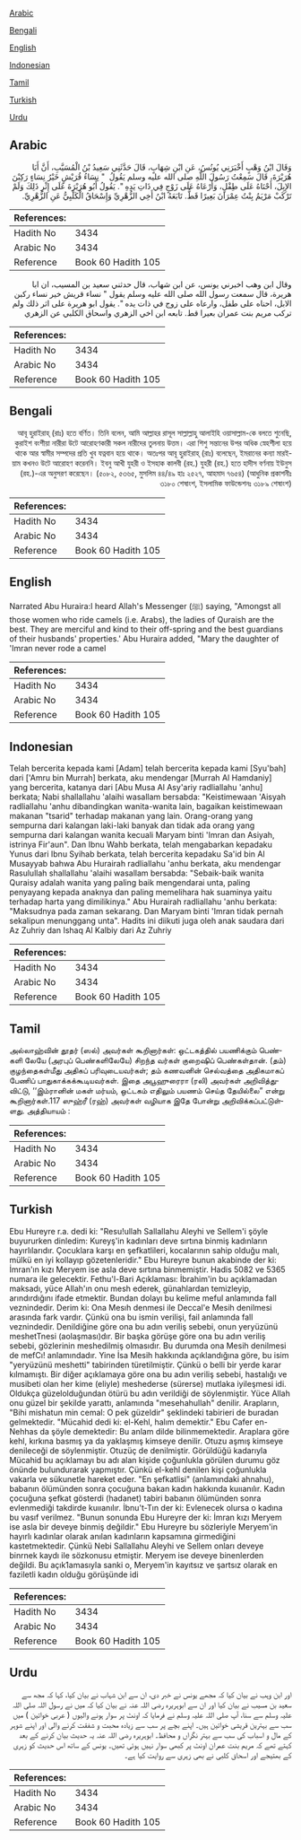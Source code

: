 [Arabic](#arabic)

[Bengali](#bengali)

[English](#english)

[Indonesian](#indonesian)

[Tamil](#tamil)

[Turkish](#turkish)

[Urdu](#urdu)

## Arabic


<div dir="rtl" lang="ar" style={{fontSize:'larger',backgroundColor:'#f8f9fa',padding:20}}>
وَقَالَ ابْنُ وَهْبٍ أَخْبَرَنِي يُونُسُ، عَنِ ابْنِ شِهَابٍ، قَالَ حَدَّثَنِي سَعِيدُ بْنُ الْمُسَيَّبِ، أَنَّ أَبَا هُرَيْرَةَ، قَالَ سَمِعْتُ رَسُولَ اللَّهِ صلى الله عليه وسلم يَقُولُ ‏ "‏ نِسَاءُ قُرَيْشٍ خَيْرُ نِسَاءٍ رَكِبْنَ الإِبِلَ، أَحْنَاهُ عَلَى طِفْلٍ، وَأَرْعَاهُ عَلَى زَوْجٍ فِي ذَاتِ يَدِهِ ‏"‏‏.‏ يَقُولُ أَبُو هُرَيْرَةَ عَلَى إِثْرِ ذَلِكَ وَلَمْ تَرْكَبْ مَرْيَمُ بِنْتُ عِمْرَانَ بَعِيرًا قَطُّ‏.‏ تَابَعَهُ ابْنُ أَخِي الزُّهْرِيِّ وَإِسْحَاقُ الْكَلْبِيُّ عَنِ الزُّهْرِيِّ‏.‏
</div>
<div style={{backgroundColor:'#f8f9fa',padding:20, marginBottom: 10}}><table> <thead> <tr> <th>References:</th> <th></th> </tr> </thead> <tbody><tr><td>Hadith No</td><td>3434</td></tr><tr><td>Arabic No</td><td>3434</td></tr><tr><td>Reference</td><td>Book 60 Hadith 105</td></tr></tbody></table></div>


<div dir="rtl" lang="ar" style={{fontSize:'larger',backgroundColor:'#f8f9fa',padding:20}}>
وقال ابن وهب اخبرني يونس، عن ابن شهاب، قال حدثني سعيد بن المسيب، ان ابا هريرة، قال سمعت رسول الله صلى الله عليه وسلم يقول " نساء قريش خير نساء ركبن الابل، احناه على طفل، وارعاه على زوج في ذات يده ". يقول ابو هريرة على اثر ذلك ولم تركب مريم بنت عمران بعيرا قط. تابعه ابن اخي الزهري واسحاق الكلبي عن الزهري
</div>
<div style={{backgroundColor:'#f8f9fa',padding:20, marginBottom: 10}}><table> <thead> <tr> <th>References:</th> <th></th> </tr> </thead> <tbody><tr><td>Hadith No</td><td>3434</td></tr><tr><td>Arabic No</td><td>3434</td></tr><tr><td>Reference</td><td>Book 60 Hadith 105</td></tr></tbody></table></div>

## Bengali


<div dir="rtl" lang="bn" style={{fontSize:'larger',backgroundColor:'#f8f9fa',padding:20}}>
আবূ হুরাইরাহ্ (রাঃ) হতে বর্ণিত। তিনি বলেন, আমি আল্লাহর রাসূল সাল্লাল্লাহু আলাইহি ওয়াসাল্লাম-কে বলতে শুনেছি, কুরাইশ বংশীয়া নারীরা উটে আরোহণকারী সকল নারীদের তুলনায় উত্তম। এরা শিশু সন্তানের উপর অধিক স্নেহশীলা হয়ে থাকে আর স্বামীর সম্পদের প্রতি খুব যত্নবান হয়ে থাকে। অতঃপর আবূ হুরাইরাহ্ (রাঃ) বলেছেন, ইমরানের কন্যা মারইয়াম কখনও উটে আরোহণ করেননি। ইবনু আখী যুহরী ও ইসহাক কালবী (রহ.) যুহরী (রহ.) হতে হাদীস বর্ণনায় ইউনুস (রহ.)-এর অনুসরণ করেছেন। (৫০৮২, ৫৩৬৫, মুসলিম ৪৪/৪৯ হাঃ ২৫২৭, আহমাদ ৭৬৫৪) (আধুনিক প্রকাশনীঃ ৩১৮০ শেষাংশ, ইসলামিক ফাউন্ডেশনঃ ৩১৮৯ শেষাংশ)
</div>
<div style={{backgroundColor:'#f8f9fa',padding:20, marginBottom: 10}}><table> <thead> <tr> <th>References:</th> <th></th> </tr> </thead> <tbody><tr><td>Hadith No</td><td>3434</td></tr><tr><td>Arabic No</td><td>3434</td></tr><tr><td>Reference</td><td>Book 60 Hadith 105</td></tr></tbody></table></div>

## English


<div dir="ltr" lang="en" style={{fontSize:'larger',backgroundColor:'#f8f9fa',padding:20}}>
Narrated Abu Huraira:I heard Allah's Messenger (ﷺ) saying, "Amongst all those women who ride camels (i.e. Arabs), the ladies of Quraish are the best. They are merciful and kind to their off-spring and the best guardians of their husbands' properties.' Abu Huraira added, "Mary the daughter of 'Imran never rode a camel
</div>
<div style={{backgroundColor:'#f8f9fa',padding:20, marginBottom: 10}}><table> <thead> <tr> <th>References:</th> <th></th> </tr> </thead> <tbody><tr><td>Hadith No</td><td>3434</td></tr><tr><td>Arabic No</td><td>3434</td></tr><tr><td>Reference</td><td>Book 60 Hadith 105</td></tr></tbody></table></div>

## Indonesian


<div dir="ltr" lang="id" style={{fontSize:'larger',backgroundColor:'#f8f9fa',padding:20}}>
Telah bercerita kepada kami [Adam] telah bercerita kepada kami [Syu'bah] dari ['Amru bin Murrah] berkata, aku mendengar [Murrah Al Hamdaniy] yang bercerita, katanya dari [Abu Musa Al Asy'ariy radliallahu 'anhu] berkata; Nabi shallallahu 'alaihi wasallam bersabda: "Keistimewaan 'Aisyah radliallahu 'anhu dibandingkan wanita-wanita lain, bagaikan keistimewaan makanan "tsarid" terhadap makanan yang lain. Orang-orang yang sempurna dari kalangan laki-laki banyak dan tidak ada orang yang sempurna dari kalangan wanita kecuali Maryam binti 'Imran dan Asiyah, istrinya Fir'aun". Dan Ibnu Wahb berkata, telah mengabarkan kepadaku Yunus dari Ibnu Syihab berkata, telah bercerita kepadaku Sa'id bin Al Musayyab bahwa Abu Hurairah radliallahu 'anhu berkata, aku mendengar Rasulullah shallallahu 'alaihi wasallam bersabda: "Sebaik-baik wanita Quraisy adalah wanita yang paling baik mengendarai unta, paling penyayang kepada anaknya dan paling memelihara hak suaminya yaitu terhadap harta yang dimilikinya." Abu Hurairah radliallahu 'anhu berkata: "Maksudnya pada zaman sekarang. Dan Maryam binti 'Imran tidak pernah sekalipun menunggang unta". Hadits ini diikuti juga oleh anak saudara dari Az Zuhriy dan Ishaq Al Kalbiy dari Az Zuhriy
</div>
<div style={{backgroundColor:'#f8f9fa',padding:20, marginBottom: 10}}><table> <thead> <tr> <th>References:</th> <th></th> </tr> </thead> <tbody><tr><td>Hadith No</td><td>3434</td></tr><tr><td>Arabic No</td><td>3434</td></tr><tr><td>Reference</td><td>Book 60 Hadith 105</td></tr></tbody></table></div>

## Tamil


<div dir="ltr" lang="ta" style={{fontSize:'larger',backgroundColor:'#f8f9fa',padding:20}}>
அல்லாஹ்வின் தூதர் (ஸல்) அவர்கள் கூறினார்கள்: ஒட்டகத்தில் பயணிக்கும் பெண்களி லேயே (அரபுப் பெண்களிலேயே) சிறந்த வர்கள் குறைஷிப் பெண்கள்தான். (தம்) குழந்தைகள்மீது அதிகப் பரிவுடையவர்கள்; தம் கணவனின் செல்வத்தை அதிகமாகப் பேணிப் பாதுகாக்கக்கூடியவர்கள். இதை அபூஹுரைரா (ரலி) அவர்கள் அறிவித்துவிட்டு, ‘‘இம்ரானின் மகள் மர்யம், ஒட்டகம் எதிலும் பயணம் செய்த தேயில்லை” என்று கூறினார்கள்.117 ஸுஹ்ரீ (ரஹ்) அவர்கள் வழியாக இதே போன்று அறிவிக்கப்பட்டுள்ளது. அத்தியாயம் :
</div>
<div style={{backgroundColor:'#f8f9fa',padding:20, marginBottom: 10}}><table> <thead> <tr> <th>References:</th> <th></th> </tr> </thead> <tbody><tr><td>Hadith No</td><td>3434</td></tr><tr><td>Arabic No</td><td>3434</td></tr><tr><td>Reference</td><td>Book 60 Hadith 105</td></tr></tbody></table></div>

## Turkish


<div dir="ltr" lang="tr" style={{fontSize:'larger',backgroundColor:'#f8f9fa',padding:20}}>
Ebu Hureyre r.a. dedi ki: "Resu!ullah Sallallahu Aleyhi ve Sellem'i şöyle buyururken dinledim: Kureyş'in kadınları deve sırtına binmiş kadınların hayırlılarıdır. Çocuklara karşı en şefkatlileri, kocalarının sahip olduğu malı, mülkü en iyi kollayıp gözetenleridir." Ebu Hureyre bunun akabinde der ki: İmran'ın kızı Meryem ise asla deve sırtına binmemiştir. Hadis 5082 ve 5365 numara ile gelecektir. Fethu'l-Bari Açıklaması: İbrahim'in bu açıklamadan maksadı, yüce Allah'ın onu mesh ederek, günahlardan temizleyip, arındırdığını ifade etmektir. Bundan dolayı bu kelime meful anlamında fall veznindedir. Derim ki: Ona Mesıh denmesi ile Deccal'e Mesih denilmesi arasında fark vardır. Çünkü ona bu ismin verilişi, fail anlamında fall veznindedir. Denildiğine göre ona bu adın veriliş sebebi, onun yeryüzünü meshetTnesi (aolaşması)dır. Bir başka görüşe göre ona bu adın veriliş sebebi, gözlerinin meshedilmiş olmasıdır. Bu durumda ona Mesih denilmesi de mefCı! anlamındadır. Yine İsa Mesih hakkında açıklandığına göre, bu isim "yeryüzünü meshetti" tabirinden türetilmiştir. Çünkü o belli bir yerde karar kılmamıştı. Bir diğer açıklamaya göre ona bu adın veriliş sebebi, hastalığı ve musibeti olan her kime (eliyle) meshederse (sürerse) mutlaka iyileşmesi idi. Oldukça güzelolduğundan ötürü bu adın verildiği de söylenmiştir. Yüce Allah onu güzel bir şekilde yarattı, anlamında "mesehahullah" denilir. Arapların, "Bihi mishatun min cemal: O pek güzeldir" şeklindeki tabirieri de buradan gelmektedir. "Mücahid dedi ki: el-Kehl, halım demektir." Ebu Cafer en-Nehhas da şöyle demektedir: Bu anlam dilde bilinmemektedir. Araplara göre kehl, kırkına basmış ya da yaklaşmış kimseye denilir. Otuzu aşmış kimseye denileceği de söylenmiştir. Otuzüç de denilmiştir. Görüldüğü kadarıyla Mücahid bu açıklamayı bu adı alan kişide çoğunlukla görülen durumu göz önünde bulundurarak yapmıştır. Çünkü el-kehl denilen kişi çoğunlukla vakarla ve sükunetle hareket eder. "En şefkatlisi" (anlamındaki ahnahu), babanın ölümünden sonra çocuğuna bakan kadın hakkında kuııanılır. Kadın çocuğuna şefkat gösterdi (hadanet) tabiri babanın ölümünden sonra evlenmediği takdirde kuııanılır. İbnu't-Tın der ki: Evlenecek olursa o kadına bu vasıf verilmez. "Bunun sonunda Ebu Hureyre der ki: İmran kızı Meryem ise asla bir deveye binmiş değildir." Ebu Hureyre bu sözleriyle Meryem'in hayırlı kadınlar olarak anılan kadınların kapsamına girmediğini kastetmektedir. Çünkü Nebi Sallallahu Aleyhi ve Sellem onları deveye binrnek kaydı ile sözkonusu etmiştir. Meryem ise deveye binenlerden değildi. Bu açık1amasıyla sanki o, Meryem'in kayıtsız ve şartsız olarak en faziletli kadın olduğu görüşünde idi
</div>
<div style={{backgroundColor:'#f8f9fa',padding:20, marginBottom: 10}}><table> <thead> <tr> <th>References:</th> <th></th> </tr> </thead> <tbody><tr><td>Hadith No</td><td>3434</td></tr><tr><td>Arabic No</td><td>3434</td></tr><tr><td>Reference</td><td>Book 60 Hadith 105</td></tr></tbody></table></div>

## Urdu


<div dir="rtl" lang="ur" style={{fontSize:'larger',backgroundColor:'#f8f9fa',padding:20}}>
اور ابن وہب نے بیان کیا کہ مجھے یونس نے خبر دی، ان سے ابن شہاب نے بیان کیا، کہا کہ مجھ سے سعید بن مسیب نے بیان کیا اور ان سے ابوہریرہ رضی اللہ عنہ نے بیان کیا کہ میں نے رسول اللہ صلی اللہ علیہ وسلم سے سنا، آپ صلی اللہ علیہ وسلم نے فرمایا کہ اونٹ پر سوار ہونے والیوں ( عربی خواتین ) میں سب سے بہترین قریشی خواتین ہیں۔ اپنے بچے پر سب سے زیادہ محبت و شفقت کرنے والی اور اپنے شوہر کے مال و اسباب کی سب سے بہتر نگراں و محافظ۔ ابوہریرہ رضی اللہ عنہ یہ حدیث بیان کرنے کے بعد کہتے تھے کہ مریم بنت عمران اونٹ پر کبھی سوار نہیں ہوئی تھیں۔ یونس کے ساتھ اس حدیث کو زہری کے بھتیجے اور اسحاق کلبی نے بھی زہری سے روایت کیا ہے۔
</div>
<div style={{backgroundColor:'#f8f9fa',padding:20, marginBottom: 10}}><table> <thead> <tr> <th>References:</th> <th></th> </tr> </thead> <tbody><tr><td>Hadith No</td><td>3434</td></tr><tr><td>Arabic No</td><td>3434</td></tr><tr><td>Reference</td><td>Book 60 Hadith 105</td></tr></tbody></table></div>
